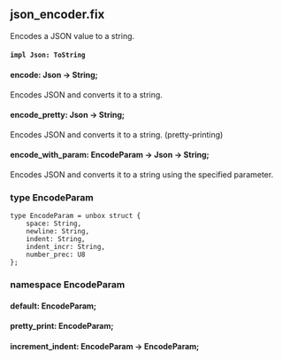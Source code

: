 ## json_encoder.fix

Encodes a JSON value to a string.

#### `impl Json: ToString`

#### encode: Json -> String;

Encodes JSON and converts it to a string.

#### encode_pretty: Json -> String;

Encodes JSON and converts it to a string. (pretty-printing)

#### encode_with_param: EncodeParam -> Json -> String;

Encodes JSON and converts it to a string using the specified parameter.

### type EncodeParam

```
type EncodeParam = unbox struct {
    space: String,
    newline: String,
    indent: String,
    indent_incr: String,
    number_prec: U8
};
```
### namespace EncodeParam

#### default: EncodeParam;

#### pretty_print: EncodeParam;

#### increment_indent: EncodeParam -> EncodeParam;

